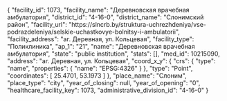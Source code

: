 {
    "facility_id": 1073,
    "facility_name": "Деревновская врачебная амбулатория",
    "district_id": "4-16-0",
    "district_name": "Слонимский район",
    "facility_url": "https:\/\/slncrb.by\/struktura-uchrezhdeniya\/vse-podrazdeleniya\/selskie-uchastkovye-bolnitsy-i-ambulatorii",
    "facility_address": "аг. Деревная, ул. Кольцевая",
    "facility_type": "Поликлиника",
    "ap_1": "21",
    "name": "Деревновская врачебная амбулатория",
    "state": "public institution",
    "stats": [],
    "med_id": 10215090,
    "address": "аг. Деревная, ул. Кольцевая",
    "coord_x_y": {
        "crs": {
            "type": "name",
            "properties": {
                "name": "EPSG:4326"
            }
        },
        "type": "Point",
        "coordinates": [
            25.4701,
            53.1973
        ]
    },
    "place_name": "Слоним",
    "place_type": "city",
    "year_of_closing": null,
    "year_of_opening": "0",
    "healthcare_facility_key": 1073,
    "administrative_division_id": "4-16-0"
}